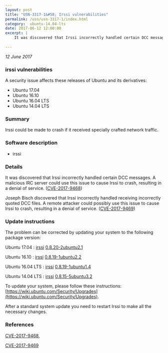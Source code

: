 ```yaml
---
layout: post
title: "USN-3317-1&#58; Irssi vulnerabilities"
permalink: /usn/usn-3317-1/index.html
category:  ubuntu-14.04-lts
date: 2017-06-12 12:00:00
excerpt: |
    It was discovered that Irssi incorrectly handled certain DCC messages. A malicious IRC server could use this issue to cause Irssi to crash, resulting in a denial of service. ([CVE-2017-9468](http://people.ubuntu.com/~ubuntu-security/cve/CVE-2017-9468))
    
--- 
```

 
 

*12 June 2017*

### irssi vulnerabilities

A security issue affects these releases of Ubuntu and its derivatives:

* Ubuntu 17.04
* Ubuntu 16.10
* Ubuntu 16.04 LTS
* Ubuntu 14.04 LTS

### Summary

Irssi could be made to crash if it received specially crafted network traffic.

### Software description

* irssi 

### Details

It was discovered that Irssi incorrectly handled certain DCC messages. A malicious IRC server could use this issue to cause Irssi to crash, resulting in a denial of service. ([CVE-2017-9468](http://people.ubuntu.com/~ubuntu-security/cve/CVE-2017-9468))

Joseph Bisch discovered that Irssi incorrectly handled receiving incorrectly quoted DCC files. A remote attacker could possibly use this issue to cause Irssi to crash, resulting in a denial of service. ([CVE-2017-9469](http://people.ubuntu.com/~ubuntu-security/cve/CVE-2017-9469)) 

### Update instructions

The problem can be corrected by updating your system to the following package version:

Ubuntu 17.04
 : [irssi](https://launchpad.net/ubuntu/+source/irssi) <span> [0.8.20-2ubuntu2.1](https://launchpad.net/ubuntu/+source/irssi/0.8.20-2ubuntu2.1) </span> 

Ubuntu 16.10
 : [irssi](https://launchpad.net/ubuntu/+source/irssi) <span> [0.8.19-1ubuntu2.2](https://launchpad.net/ubuntu/+source/irssi/0.8.19-1ubuntu2.2) </span> 

Ubuntu 16.04 LTS
 : [irssi](https://launchpad.net/ubuntu/+source/irssi) <span> [0.8.19-1ubuntu1.4](https://launchpad.net/ubuntu/+source/irssi/0.8.19-1ubuntu1.4) </span> 

Ubuntu 14.04 LTS
 : [irssi](https://launchpad.net/ubuntu/+source/irssi) <span> [0.8.15-5ubuntu3.2](https://launchpad.net/ubuntu/+source/irssi/0.8.15-5ubuntu3.2) </span> 

To update your system, please follow these instructions: [https://wiki.ubuntu.com/Security/Upgrades](https://wiki.ubuntu.com/Security/Upgrades).

After a standard system update you need to restart Irssi to make all the necessary changes. 

### References

 
 [CVE-2017-9468](http://people.ubuntu.com/~ubuntu-security/cve/CVE-2017-9468), 

 [CVE-2017-9469](http://people.ubuntu.com/~ubuntu-security/cve/CVE-2017-9469)
 

